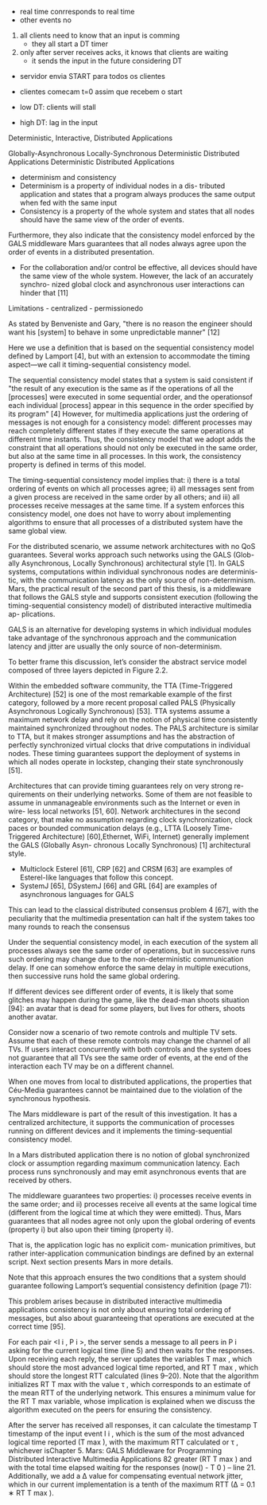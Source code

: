 - real time conrresponds to real time
- other events no

1. all clients need to know that an input is comming
    - they all start a DT timer
2. only after server receives acks, it knows that clients are waiting
    - it sends the input in the future considering DT


- servidor envia START para todos os clientes
- clientes comecam t=0 assim que recebem o start

- low DT:  clients will stall
- high DT: lag in the input

Deterministic, Interactive, Distributed Applications

Globally-Asynchronous Locally-Synchronous Deterministic Distributed Applications
Deterministic Distributed Applications

- determinism and consistency
- Determinism is a property of individual nodes in a dis-
tributed application and states that a program always produces the same
output when fed with the same input
- Consistency is a property of the whole
system and states that all nodes should have the same view of the order of
events.

Furthermore, they
also indicate that the consistency model enforced by the GALS middleware
Mars guarantees that all nodes always agree upon the order of events in a
distributed presentation.

- For the collaboration and/or control be effective, all devices should have
the same view of the whole system. However, the lack of an accurately synchro-
nized global clock and asynchronous user interactions can hinder that [11]

Limitations
    - centralized
    - permissionedo

As stated by Benveniste and Gary, "there is no
reason the engineer should want his [system] to behave in some unpredictable
manner" [12]

Here we use a definition that is based
on the sequential consistency model defined by Lamport [4], but with an
extension to accommodate the timing aspect—we call it timing-sequential
consistency model.

The sequential consistency model states that a system is
said consistent if "the result of any execution is the same as if the operations of
all the [processes] were executed in some sequential order, and the operationsof each individual [process] appear in this sequence in the order specified by
its program" [4]
However, for multimedia applications just the ordering of
messages is not enough for a consistency model: different processes may reach
completely different states if they execute the same operations at different time
instants. Thus, the consistency model that we adopt adds the constraint that
all operations should not only be executed in the same order, but also at the
same time in all processes. In this work, the consistency property is defined in
terms of this model.

The timing-sequential consistency model implies that: i) there is a total
ordering of events on which all processes agree; ii) all messages sent from a
given process are received in the same order by all others; and iii) all processes
receive messages at the same time. If a system enforces this consistency model,
one does not have to worry about implementing algorithms to ensure that all
processes of a distributed system have the same global view.

For the distributed scenario, we assume network architectures with no
QoS guarantees. Several works approach such networks using the GALS (Glob-
ally Asynchronous, Locally Synchronous) architectural style [1]. In GALS
systems, computations within individual synchronous nodes are determinis-
tic, with the communication latency as the only source of non-determinism.
Mars, the practical result of the second part of this thesis, is a middleware
that follows the GALS style and supports consistent execution (following the
timing-sequential consistency model) of distributed interactive multimedia ap-
plications.

GALS is an alternative for developing systems in which individual
modules take advantage of the synchronous approach and the communication
latency and jitter are usually the only source of non-determinism.

To better frame this discussion, let’s consider the abstract service model
composed of three layers depicted in Figure 2.2.

Within the embedded software community, the TTA (Time-Triggered
Architecture) [52] is one of the most remarkable example of the first category,
followed by a more recent proposal called PALS (Physically Asynchronous
Logically Synchronous) [53]. TTA systems assume a maximum network delay
and rely on the notion of physical time consistently maintained synchronized
throughout nodes. The PALS architecture is similar to TTA, but it makes
stronger assumptions and has the abstraction of perfectly synchronized virtual
clocks that drive computations in individual nodes. These timing guarantees
support the deployment of systems in which all nodes operate in lockstep,
changing their state synchronously [51].

Architectures that can provide timing guarantees rely on very strong re-
quirements on their underlying networks. Some of them are not feasible to
assume in unmanageable environments such as the Internet or even in wire-
less local networks [51, 60]. Network architectures in the second category, that
make no assumption regarding clock synchronization, clock paces or bounded
communication delays (e.g., LTTA (Loosely Time-Triggered Architecture) [60],Ethernet, WiFi, Internet) generally implement the GALS (Globally Asyn-
chronous Locally Synchronous) [1] architectural style.

- Multiclock Esterel [61], CRP [62] and CRSM [63] are
examples of Esterel-like languages that follow this concept.
- SystemJ [65], DSystemJ [66]
and GRL [64] are examples of asynchronous languages for GALS

This can lead to the classical distributed consensus problem 4 [67], with the
peculiarity that the multimedia presentation can halt if the system takes too
many rounds to reach the consensus



Under the sequential consistency model, in each execution of the system
all processes always see the same order of operations, but in successive runs
such ordering may change due to the non-deterministic communication delay. If
one can somehow enforce the same delay in multiple executions, then successive
runs hold the same global ordering.




If different devices see different order
of events, it is likely that some glitches may happen during the game, like the
dead-man shoots situation [94]: an avatar that is dead for some players, but
lives for others, shoots another avatar.


Consider now a scenario of two remote controls and multiple TV sets.
Assume that each of these remote controls may change the channel of all
TVs. If users interact concurrently with both controls and the system does
not guarantee that all TVs see the same order of events, at the end of the
interaction each TV may be on a different channel.


When one moves from local to distributed applications, the properties
that Céu-Media guarantees cannot be maintained due to the violation of
the synchronous hypothesis.


The Mars middleware is part of the result of this investigation. It has a
centralized architecture, it supports the communication of processes running on
different devices and it implements the timing-sequential consistency model.

In
a Mars distributed application there is no notion of global synchronized clock
or assumption regarding maximum communication latency. Each process runs
synchronously and may emit asynchronous events that are received by others.

The middleware guarantees two properties: i) processes receive events in
the same order; and ii) processes receive all events at the same logical time
(different from the logical time at which they were emitted). Thus, Mars
guarantees that all nodes agree not only upon the global ordering of events
(property i) but also upon their timing (property ii).


That is, the application logic has no explicit com-
munication primitives, but rather inter-application communication bindings
are defined by an external script. Next section presents Mars in more details.


Note that this approach ensures the two conditions that a system should
guarantee following Lamport’s sequential consistency definition (page 71):

This problem arises because in distributed interactive multimedia applications
consistency is not only about ensuring total ordering of messages, but also
about guaranteeing that operations are executed at the correct time [95].



For each pair <I i , P i >, the server sends a message to all peers in P i
asking for the current logical time (line 5) and then waits for the responses.
Upon receiving each reply, the server updates the variables T max , which
should store the most advanced logical time reported, and RT T max , which
should store the longest RTT calculated (lines 9–20). Note that the algorithm
initializes RT T max with the value τ , which corresponds to an estimate of the
mean RTT of the underlying network. This ensures a minimum value for the
RT T max variable, whose implication is explained when we discuss the algorithm
executed on the peers for ensuring the consistency.


After the server has received all responses, it can calculate the timestamp
T timestamp of the input event I i , which is the sum of the most advanced logical
time reported (T max ), with the maximum RTT calculated or τ , whichever isChapter 5. Mars: GALS Middleware for Programming Distributed Interactive
Multimedia Applications
82
greater (RT T max ) and with the total time elapsed waiting for the responses
(now() - T 0 ) – line 21. Additionally, we add a ∆ value for compensating eventual
network jitter, which in our current implementation is a tenth of the maximum
RTT (∆ = 0.1 ∗ RT T max ).
